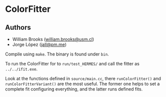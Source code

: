 

# ColorFitter
## Authors
- William Brooks (william.brooks@usm.cl)
- Jorge López (jall@pm.me)

Compile using `make`. The binary is found under `bin`.

To run the ColorFitter for to `run/test_HERMES/` and call the fitter as `../../ifit.exe`.

Look at the functions defined in `source/main.cc`, there `runColorFitter()` and `runColorFitterVariant()` are the most useful. The former one helps to set a complete fit configuring everything, and the latter runs defined fits.
